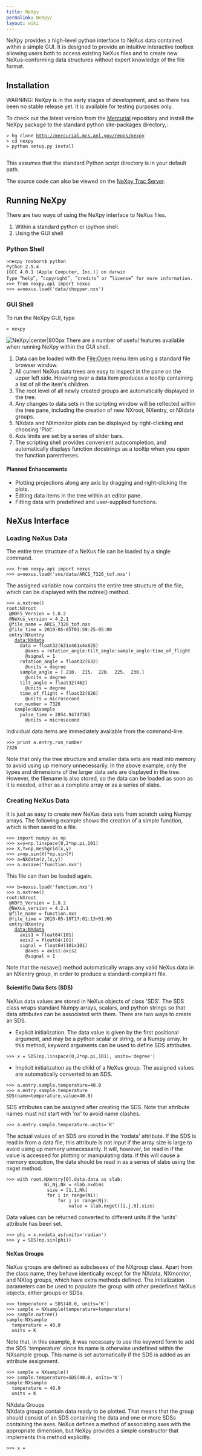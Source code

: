 ```yaml
---
title: NeXpy
permalink: NeXpy/
layout: wiki
---
```


NeXpy provides a high-level python interface to NeXus data contained
within a simple GUI. It is designed to provide an intuitive interactive
toolbox allowing users both to access existing NeXus files and to create
new NeXus-conforming data structures without expert knowledge of the
file format.

Installation
------------

WARNING: NeXpy is in the early stages of development, and so there has
been no stable release yet. It is available for testing purposes only.

To check out the latest version from the
[Mercurial](http://mercurial.selenic.com/) repository and install the
NeXpy package to the standard python site-packages directory,:

`> hg clone `[`http://mercurial.mcs.anl.gov/repos/nexpy`](http://mercurial.mcs.anl.gov/repos/nexpy)  
`> cd nexpy`  
`> python setup.py install`  
` `

This assumes that the standard Python script directory is in your
default path.

The source code can also be viewed on the [NeXpy Trac
Server](http://trac.mcs.anl.gov/projects/nexpy/).

Running NeXpy
-------------

There are two ways of using the NeXpy interface to NeXus files.

1.  Within a standard python or ipython shell.
2.  Using the GUI shell

### Python Shell

`>nexpy rosborn$ python`  
`Python 2.5.4`  
`[GCC 4.0.1 (Apple Computer, Inc.)] on darwin`  
`Type `“`help`”`, `“`copyright`”`, `“`credits`”` or `“`license`”` for more information.`  
`>>> from nexpy.api import nexus`  
`>>> a=nexus.load('data/chopper.nxs')`

### GUI Shell

To run the NeXpy GUI, type

`> nexpy`

![NeXpy|center|800px](Nexpy.png "fig:NeXpy|center|800px") There are a
number of useful features available when running NeXpy within the GUI
shell.

1.  Data can be loaded with the <File:Open> menu item using a standard
    file browser window.
2.  All current NeXus data trees are easy to inspect in the pane on the
    upper left side. Hovering over a data item produces a tooltip
    containing a list of all the item's children.
3.  The root level of all newly created groups are automatically
    displayed in the tree.
4.  Any changes to data sets in the scripting window will be reflected
    within the tree pane, including the creation of new NXroot, NXentry,
    or NXdata groups.
5.  NXdata and NXmonitor plots can be displayed by right-clicking and
    choosing 'Plot'.
6.  Axis limits are set by a series of slider bars.
7.  The scripting shell provides convenient autocompletion, and
    automatically displays function docstrings as a tooltip when you
    open the function parentheses.

#### Planned Enhancements

-   Plotting projections along any axis by dragging and right-clicking
    the plots.
-   Editing data items in the tree within an editor pane.
-   Fitting data with predefined and user-supplied functions.

NeXus Interface
---------------

### Loading NeXus Data

The entire tree structure of a NeXus file can be loaded by a single
command.

`>>> from nexpy.api import nexus`  
`>>> a=nexus.load('sns/data/ARCS_7326_tof.nxs')`

The assigned variable now contains the entire tree structure of the
file, which can be displayed with the nxtree() method.

`>>> a.nxtree()`  
`root:NXroot`  
` @HDF5_Version = 1.8.2`  
` @NeXus_version = 4.2.1`  
` @file_name = ARCS_7326_tof.nxs`  
` @file_time = 2010-05-05T01:59:25-05:00`  
` entry:NXentry`  
`   `[`data:NXdata`](data:NXdata)  
`     data = float32(631x461x4x825)`  
`       @axes = rotation_angle:tilt_angle:sample_angle:time_of_flight`  
`       @signal = 1`  
`     rotation_angle = float32(632)`  
`       @units = degree`  
`     sample_angle = [ 210.  215.  220.  225.  230.]`  
`       @units = degree`  
`     tilt_angle = float32(462)`  
`       @units = degree`  
`     time_of_flight = float32(826)`  
`       @units = microsecond`  
`   run_number = 7326`  
`   sample:NXsample`  
`     pulse_time = 2854.94747365`  
`       @units = microsecond`

Individual data items are immediately available from the command-line.

`>>> print a.entry.run_number`  
`7326`

Note that only the tree structure and smaller data sets are read into
memory to avoid using up memory unnecessarily. In the above example,
only the types and dimensions of the larger data sets are displayed in
the tree. However, the filename is also stored, so the data can be
loaded as soon as it is needed, either as a complete array or as a
series of slabs.

### Creating NeXus Data

It is just as easy to create new NeXus data sets from scratch using
Numpy arrays. The following example shows the creation of a simple
function, which is then saved to a file.

`>>> import numpy as np`  
`>>> x=y=np.linspace(0,2*np.pi,101)`  
`>>> X,Y=np.meshgrid(x,y)`  
`>>> z=np.sin(X)*np.sin(Y)`  
`>>> a=NXdata(z,[x,y])`  
`>>> a.nxsave('function.nxs')`

This file can then be loaded again.

`>>> b=nexus.load('function.nxs')`  
`>>> b.nxtree()`  
`root:NXroot`  
` @HDF5_Version = 1.8.2`  
` @NeXus_version = 4.2.1`  
` @file_name = function.nxs`  
` @file_time = 2010-05-10T17:01:13+01:00`  
` entry:NXentry`  
`   `[`data:NXdata`](data:NXdata)  
`     axis1 = float64(101)`  
`     axis2 = float64(101)`  
`     signal = float64(101x101)`  
`       @axes = axis1:axis2`  
`       @signal = 1`

Note that the nxsave() method automatically wraps any valid NeXus data
in an NXentry group, in order to produce a standard-compliant file.

#### Scientific Data Sets (SDS)

NeXus data values are stored in NeXus objects of class 'SDS'. The SDS
class wraps standard Numpy arrays, scalars, and python strings so that
data attributes can be associated with them. There are two ways to
create an SDS.

-   Explicit initialization. The data value is given by the first
    positional argument, and may be a python scalar or string, or a
    Numpy array. In this method, keyword arguments can be used to define
    SDS attributes.

`>>> x = SDS(np.linspace(0,2*np.pi,101), units='degree')`

-   Implicit initialization as the child of a NeXus group. The assigned
    values are automatically converted to an SDS.

`>>> a.entry.sample.temperature=40.0`  
`>>> a.entry.sample.temperature`  
`SDS(name=temperature,value=40.0)`

SDS attributes can be assigned after creating the SDS. Note that
attribute names must not start with 'nx' to avoid name clashes.

`>>> a.entry.sample.temperature.units='K'`

The actual values of an SDS are stored in the 'nxdata' attribute. If the
SDS is read in from a data file, this attribute is not input if the
array size is large to avoid using up memory unnecessarily. It will,
however, be read in if the value is accessed for plotting or
manipulating data. If this will cause a memory exception, the data
should be read in as a series of slabs using the nxget method.

`>>> with root.NXentry[0].data.data as slab:`  
`              Ni,Nj,Nk = slab.nxdims`  
`               size = [1,1,Nk]`  
`               for i in range(Ni):`  
`                   for j in range(Nj):`  
`                       value = slab.nxget([i,j,0],size)`

Data values can be returned converted to different units if the 'units'
attribute has been set.

`>>> phi = x.nxdata_as(units='radian')`  
`>>> y = SDS(np.sin(phi))`

#### NeXus Groups

NeXus groups are defined as subclasses of the NXgroup class. Apart from
the class name, they behave identically except for the NXdata,
NXmonitor, and NXlog groups, which have extra methods defined. The
initialization parameters can be used to populate the group with other
predefined NeXus objects, either groups or SDSs.

`>>> temperature = SDS(40.0, units='K')`  
`>>> sample = NXsample(temperature=temperature)`  
`>>> sample.nxtree()`  
`sample:NXsample`  
`  temperature = 40.0`  
`  units = K`

Note that, in this example, it was necessary to use the keyword form to
add the SDS 'temperature' since its name is otherwise undefined within
the NXsample group. This name is set automatically if the SDS is added
as an attribute assignment.

`>>> sample = NXsample()`  
`>>> sample.temperature=SDS(40.0, units='K')`  
`sample:NXsample`  
`  temperature = 40.0`  
`  units = K`

NXdata Groups  
NXdata groups contain data ready to be plotted. That means that the
group should consist of an SDS containing the data and one or more SDSs
containing the axes. NeXus defines a method of associating axes with the
appropriate dimension, but NeXpy provides a simple constructor that
implements this method explicitly.

`>>> x =`
